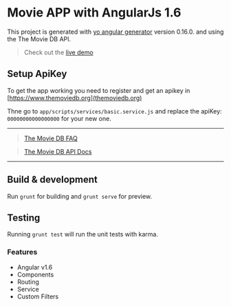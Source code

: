 # Movie APP with AngularJs 1.6

This project is generated with [yo angular generator](https://github.com/yeoman/generator-angular)
version 0.16.0. and using the The Movie DB API.

> Check out the [live demo](http://diggo.cc/movieapp)


## Setup ApiKey

To get the app working you need to register and get an apikey in [https://www.themoviedb.org](themoviedb.org)

Thne go to `app/scripts/services/basic.service.js` and replace the apiKey: `00000000000000000` for your new one.

---

> [The Movie DB FAQ](https://www.themoviedb.org/faq/api)

> [The Movie DB API Docs](https://developers.themoviedb.org/3/getting-started)

---

## Build & development

Run `grunt` for building and `grunt serve` for preview.

## Testing

Running `grunt test` will run the unit tests with karma.

### Features

* Angular v1.6
* Components
* Routing
* Service
* Custom Filters

